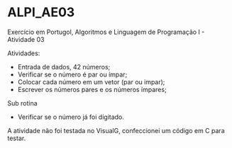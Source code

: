 # ALPI_AE03
Exercício em Portugol, Algoritmos e Linguagem de Programação I - Atividade 03

Atividades:
- Entrada de dados, 42 números;
- Verificar se o número é par ou ímpar;
- Colocar cada número em um vetor (par ou impar);
- Escrever os números pares e os números ímpares;

Sub rotina
- Verificar se o número já foi digitado.

A atividade não foi testada no VisualG, confeccionei um código em C para testar.



